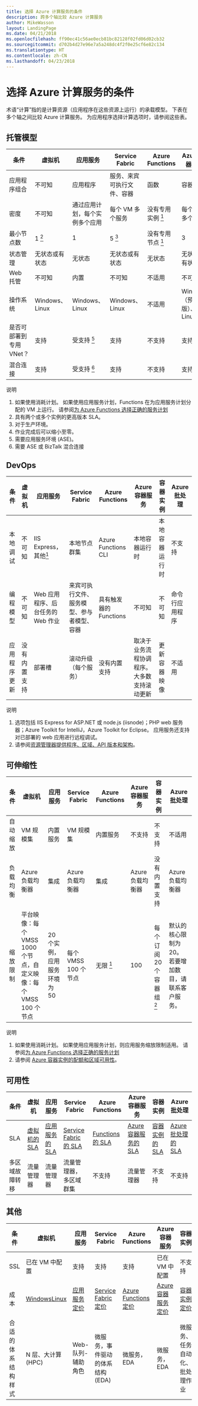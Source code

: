 ```yaml
---
title: 选择 Azure 计算服务的条件
description: 跨多个轴比较 Azure 计算服务
author: MikeWasson
layout: LandingPage
ms.date: 04/21/2018
ms.openlocfilehash: ff90ec41c56ae0ecb81bc82128f02fd06d02cb32
ms.sourcegitcommit: d702b4d27e96e7a5a248dc4f2f0e25cf6e82c134
ms.translationtype: HT
ms.contentlocale: zh-CN
ms.lasthandoff: 04/23/2018
---
```

# <a name="criteria-for-choosing-an-azure-compute-service"></a>选择 Azure 计算服务的条件

术语“计算”指的是计算资源（应用程序在这些资源上运行）的承载模型。 下表在多个轴之间比较 Azure 计算服务。 为应用程序选择计算选项时，请参阅这些表。

## <a name="hosting-model"></a>托管模型

| 条件 | 虚拟机 | 应用服务 | Service Fabric | Azure Functions | Azure 容器服务 | 容器实例 | Azure 批处理 |
|----------|-----------------|-------------|----------------|-----------------|-------------------------|----------------|-------------|
| 应用程序组合 | 不可知 | 应用程序 | 服务、来宾可执行文件、容器 | 函数 | 容器 | 容器 | 计划的作业  |
| 密度 | 不可知 | 通过应用计划，每个实例多个应用 | 每个 VM 多个服务 | 没有专用实例 <a href="#note1"><sup>1</sup></a> | 每个 VM 多个容器 |无专用实例 | 每个 VM 多个应用 |
| 最小节点数 | 1 <a href="#note2"><sup>2</sup></a>  | 1 | 5 <a href="#note3"><sup>3</sup></a> | 没有专用节点 <a href="#note1"><sup>1</sup></a> | 3 | 无专用节点 | 1 <a href="#note4"><sup>4</sup></a> |
| 状态管理 | 无状态或有状态 | 无状态 | 无状态或有状态 | 无状态 | 无状态或有状态 | 无状态 | 无状态 |
| Web 托管 | 不可知 | 内置 | 不可知 | 不适用 | 不可知 | 不可知 | 否 |
| 操作系统 | Windows、Linux | Windows、Linux  | Windows、Linux | 不适用 | Windows（预览版）、Linux | Windows、Linux | Windows、Linux |
| 是否可部署到专用 VNet？ | 支持 | 受支持 <a href="#note5"><sup>5</sup></a> | 支持 | 不支持 | 支持 | 不支持 | 支持 |
| 混合连接 | 支持 | 受支持 <a href="#note1"><sup>6</sup></a>  | 支持 | 不支持 | 支持 | 不支持 | 支持 |

说明

1. <span id="note1">如果使用消耗计划。 如果使用应用服务计划，Functions 在为应用服务计划分配的 VM 上运行。 请参阅[为 Azure Functions 选择正确的服务计划][function-plans]</a>
2. <span id="note2">具有两个或多个实例的更高版本 SLA。</a>
3. <span id="note3">对于生产环境。</a>
4. <span id="note4">作业完成后可以缩小至零。</a>
5. <span id="note5">需要应用服务环境 (ASE)。</a>
6. <span id="note7">需要 ASE 或 BizTalk 混合连接</a>

## <a name="devops"></a>DevOps

| 条件 | 虚拟机 | 应用服务 | Service Fabric | Azure Functions | Azure 容器服务 | 容器实例 | Azure 批处理 |
|----------|-----------------|-------------|----------------|-----------------|-------------------------|----------------|-------------|
| 本地调试 | 不可知 | IIS Express，其他<a href="#note1b"><sup>1</sup></a> | 本地节点群集 | Azure Functions CLI | 本地容器运行时 | 本地容器运行时 | 不支持 |
| 编程模型 | 不可知 | Web 应用程序、后台任务的 Web 作业 | 来宾可执行文件、服务模型、参与者模型、容器 | 具有触发器的 Functions | 不可知 | 不可知 | 命令行应用程序 |
| 应用程序更新 | 没有内置支持 | 部署槽 | 滚动升级（每个服务） | 没有内置支持 | 取决于业务流程协调程序。 大多数支持滚动更新 | 更新容器映像 | 不适用 |

说明

1. <span id="note1b">选项包括 IIS Express for ASP.NET 或 node.js (iisnode)；PHP web 服务器；Azure Toolkit for IntelliJ，Azure Toolkit for Eclipse。 应用服务还支持对已部署的 web 应用进行远程调试。</a>
2. <span id="note2b">请参阅[资源管理器提供程序、区域、API 版本和架构][resource-manager-supported-services]。 


## <a name="scalability"></a>可伸缩性

| 条件 | 虚拟机 | 应用服务 | Service Fabric | Azure Functions | Azure 容器服务 | 容器实例 | Azure 批处理 |
|----------|-----------------|-------------|----------------|-----------------|-------------------------|----------------|-------------|
| 自动缩放 | VM 规模集 | 内置服务 | VM 规模集 | 内置服务 | 不支持 | 不支持 | 不适用 |
| 负载均衡 | Azure 负载均衡器 | 集成 | Azure 负载均衡器 | 集成 | Azure 负载均衡器 |  没有内置支持 | Azure 负载均衡器 |
| 缩放限制 | 平台映像：每个 VMSS 1000 个节点，自定义映像：每个 VMSS 100 个节点 | 20 个实例，应用服务环境为 50 | 每个 VMSS 100 个节点 | 无限 <a href="#note1c"><sup>1</sup></a> | 100 |每个订阅 20 个容器组 <a href="#note2c"><sup>2</sup></a> | 默认的核心限制为 20。 若要增加数目，请联系客户服务。 |

说明

1. <span id="note1c">如果使用消耗计划。 如果使用应用服务计划，则应用服务缩放限制适用。 请参阅[为 Azure Functions 选择正确的服务计划][function-plans]</a>
2. <span id="note2c">请参阅 [Azure 容器实例的配额和区域可用性](/azure/container-instances/container-instances-quotas)。</a>


## <a name="availability"></a>可用性

| 条件 | 虚拟机 | 应用服务 | Service Fabric | Azure Functions | Azure 容器服务 | 容器实例 | Azure 批处理 |
|----------|-----------------|-------------|----------------|-----------------|-------------------------|----------------|-------------|
| SLA | [虚拟机的 SLA][sla-vm] | [应用服务的 SLA][sla-app-service] | [Service Fabric 的 SLA][sla-sf] | [Functions 的 SLA][sla-functions] | [Azure 容器服务的 SLA][sla-acs] | [容器实例的 SLA](https://azure.microsoft.com/support/legal/sla/container-instances/) | [Azure 批处理的 SLA][sla-batch] |
| 多区域故障转移 | 流量管理器 | 流量管理器 | 流量管理器，多区域群集 | 不支持  | 流量管理器 | 不支持 | 不支持 |

## <a name="other"></a>其他

| 条件 | 虚拟机 | 应用服务 | Service Fabric | Azure Functions | Azure 容器服务 | 容器实例 | Azure 批处理 |
|----------|-----------------|-------------|----------------|-----------------|-------------------------|----------------|-------------|
| SSL | 已在 VM 中配置 | 支持 | 支持  | 支持 | 已在 VM 中配置 | 不支持 | 支持 |
| 成本 | [Windows][cost-windows-vm][Linux][cost-linux-vm] | [应用服务定价][cost-app-service] | [Service Fabric 定价][cost-service-fabric] | [Azure Functions 定价][cost-functions] | [Azure 容器服务定价][cost-acs] | [容器实例定价](https://azure.microsoft.com/pricing/details/container-instances/) | [Azure 批处理定价][cost-batch]
| 合适的体系结构样式 | N 层、大计算 (HPC) | Web-队列-辅助角色 | 微服务，事件驱动的体系结构 (EDA) | 微服务，EDA | 微服务，EDA | 微服务、任务自动化、批处理作业  | 大计算 |

[cost-linux-vm]: https://azure.microsoft.com/pricing/details/virtual-machines/linux/
[cost-windows-vm]: https://azure.microsoft.com/pricing/details/virtual-machines/windows/
[cost-app-service]: https://azure.microsoft.com/pricing/details/app-service/
[cost-service-fabric]: https://azure.microsoft.com/pricing/details/service-fabric/
[cost-functions]: https://azure.microsoft.com/pricing/details/functions/
[cost-acs]: https://azure.microsoft.com/pricing/details/container-service/
[cost-batch]: https://azure.microsoft.com/pricing/details/batch/

[function-plans]: /azure/azure-functions/functions-scale
[sla-acs]: https://azure.microsoft.com/support/legal/sla/container-service/
[sla-app-service]: https://azure.microsoft.com/support/legal/sla/app-service/
[sla-batch]: https://azure.microsoft.com/support/legal/sla/batch/
[sla-functions]: https://azure.microsoft.com/support/legal/sla/functions/
[sla-sf]: https://azure.microsoft.com/support/legal/sla/service-fabric/
[sla-vm]: https://azure.microsoft.com/support/legal/sla/virtual-machines/

[resource-manager-supported-services]: /azure/azure-resource-manager/resource-manager-supported-services